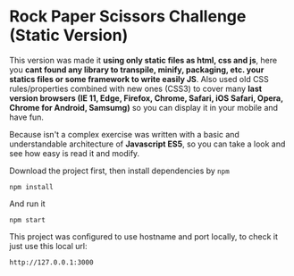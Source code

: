 # Rock Paper Scissors Challenge (Static Version)

This version was made it **using only static files as html, css and js**, here you **cant found any library to transpile, minify, packaging, etc. your statics files or some framework to write easily JS**. Also used old CSS rules/properties combined with new ones (CSS3) to cover many **last version browsers (IE 11, Edge, Firefox, Chrome, Safari, iOS Safari, Opera, Chrome for Android, Samsumg)** so you can display it in your mobile and have fun.

Because isn't a complex exercise was written with a basic and understandable architecture of **Javascript ES5**, so you can take a look and see how easy is read it and modify.

Download the project first, then install dependencies by `npm`

```
npm install
```

And run it

```
npm start
```

This project was configured to use hostname and port locally, to check it just use this local url:

```
http://127.0.0.1:3000
```
